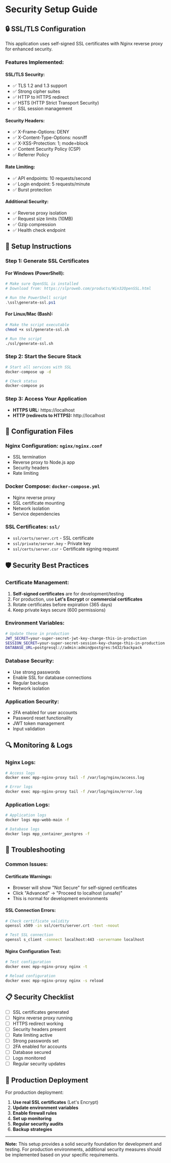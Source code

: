 # Security Setup Guide

## 🔒 SSL/TLS Configuration

This application uses self-signed SSL certificates with Nginx reverse proxy for enhanced security.

### Features Implemented:

#### **SSL/TLS Security:**
- ✅ TLS 1.2 and 1.3 support
- ✅ Strong cipher suites
- ✅ HTTP to HTTPS redirect
- ✅ HSTS (HTTP Strict Transport Security)
- ✅ SSL session management

#### **Security Headers:**
- ✅ X-Frame-Options: DENY
- ✅ X-Content-Type-Options: nosniff
- ✅ X-XSS-Protection: 1; mode=block
- ✅ Content Security Policy (CSP)
- ✅ Referrer Policy

#### **Rate Limiting:**
- ✅ API endpoints: 10 requests/second
- ✅ Login endpoint: 5 requests/minute
- ✅ Burst protection

#### **Additional Security:**
- ✅ Reverse proxy isolation
- ✅ Request size limits (10MB)
- ✅ Gzip compression
- ✅ Health check endpoint

## 🚀 Setup Instructions

### **Step 1: Generate SSL Certificates**

#### For Windows (PowerShell):
```powershell
# Make sure OpenSSL is installed
# Download from: https://slproweb.com/products/Win32OpenSSL.html

# Run the PowerShell script
.\ssl\generate-ssl.ps1
```

#### For Linux/Mac (Bash):
```bash
# Make the script executable
chmod +x ssl/generate-ssl.sh

# Run the script
./ssl/generate-ssl.sh
```

### **Step 2: Start the Secure Stack**
```bash
# Start all services with SSL
docker-compose up -d

# Check status
docker-compose ps
```

### **Step 3: Access Your Application**
- **HTTPS URL:** https://localhost
- **HTTP (redirects to HTTPS):** http://localhost

## 🔧 Configuration Files

### **Nginx Configuration:** `nginx/nginx.conf`
- SSL termination
- Reverse proxy to Node.js app
- Security headers
- Rate limiting

### **Docker Compose:** `docker-compose.yml`
- Nginx reverse proxy
- SSL certificate mounting
- Network isolation
- Service dependencies

### **SSL Certificates:** `ssl/`
- `ssl/certs/server.crt` - SSL certificate
- `ssl/private/server.key` - Private key
- `ssl/certs/server.csr` - Certificate signing request

## 🛡️ Security Best Practices

### **Certificate Management:**
1. **Self-signed certificates** are for development/testing
2. For production, use **Let's Encrypt** or **commercial certificates**
3. Rotate certificates before expiration (365 days)
4. Keep private keys secure (600 permissions)

### **Environment Variables:**
```bash
# Update these in production
JWT_SECRET=your-super-secret-jwt-key-change-this-in-production
SESSION_SECRET=your-super-secret-session-key-change-this-in-production
DATABASE_URL=postgresql://admin:admin@postgres:5432/backpack
```

### **Database Security:**
- Use strong passwords
- Enable SSL for database connections
- Regular backups
- Network isolation

### **Application Security:**
- 2FA enabled for user accounts
- Password reset functionality
- JWT token management
- Input validation

## 🔍 Monitoring & Logs

### **Nginx Logs:**
```bash
# Access logs
docker exec mpp-nginx-proxy tail -f /var/log/nginx/access.log

# Error logs
docker exec mpp-nginx-proxy tail -f /var/log/nginx/error.log
```

### **Application Logs:**
```bash
# Application logs
docker logs mpp-webb-main -f

# Database logs
docker logs mpp_container_postgres -f
```

## 🚨 Troubleshooting

### **Common Issues:**

#### **Certificate Warnings:**
- Browser will show "Not Secure" for self-signed certificates
- Click "Advanced" → "Proceed to localhost (unsafe)"
- This is normal for development environments

#### **SSL Connection Errors:**
```bash
# Check certificate validity
openssl x509 -in ssl/certs/server.crt -text -noout

# Test SSL connection
openssl s_client -connect localhost:443 -servername localhost
```

#### **Nginx Configuration Test:**
```bash
# Test configuration
docker exec mpp-nginx-proxy nginx -t

# Reload configuration
docker exec mpp-nginx-proxy nginx -s reload
```

## 📋 Security Checklist

- [ ] SSL certificates generated
- [ ] Nginx reverse proxy running
- [ ] HTTPS redirect working
- [ ] Security headers present
- [ ] Rate limiting active
- [ ] Strong passwords set
- [ ] 2FA enabled for accounts
- [ ] Database secured
- [ ] Logs monitored
- [ ] Regular security updates

## 🔄 Production Deployment

For production deployment:

1. **Use real SSL certificates** (Let's Encrypt)
2. **Update environment variables**
3. **Enable firewall rules**
4. **Set up monitoring**
5. **Regular security audits**
6. **Backup strategies**

---

**Note:** This setup provides a solid security foundation for development and testing. For production environments, additional security measures should be implemented based on your specific requirements. 
